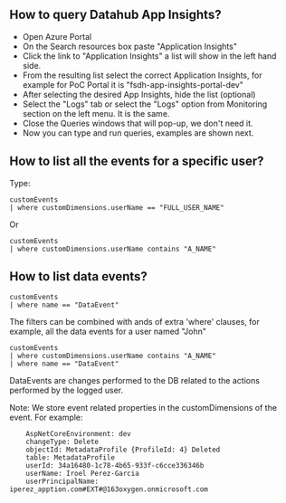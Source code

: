## How to query Datahub App Insights?

- Open Azure Portal
- On the Search resources box paste "Application Insights"
- Click the link to "Application Insights" a list will show in the left hand side.
- From the resulting list select the correct Application Insights, for example for PoC Portal it is "fsdh-app-insights-portal-dev"
- After selecting the desired App Insights, hide the list (optional)
- Select the "Logs" tab or select the "Logs" option from Monitoring section on the left menu. It is the same.
- Close the Queries windows that will pop-up, we don't need it.
- Now you can type and run queries, examples are shown next.

## How to list all the events for a specific user?

Type: 

```
customEvents
| where customDimensions.userName == "FULL_USER_NAME"

```

Or 

```
customEvents
| where customDimensions.userName contains "A_NAME"

```

## How to list data events?

```
customEvents
| where name == "DataEvent"
```

The filters can be combined with ands of extra 'where' clauses, for example, all the data events for a user named "John"

```
customEvents
| where customDimensions.userName contains "A_NAME"
| where name == "DataEvent"
```

DataEvents are changes performed to the DB related to the actions performed by the logged user.

Note: We store event related properties in the customDimensions of the event. For example:
```
	AspNetCoreEnvironment: dev
	changeType: Delete
	objectId: MetadataProfile {ProfileId: 4} Deleted
	table: MetadataProfile
	userId: 34a16480-1c78-4b65-933f-c6cce336346b
	userName: Iroel Perez-Garcia
	userPrincipalName: iperez_apption.com#EXT#@163oxygen.onmicrosoft.com
```    
	
	